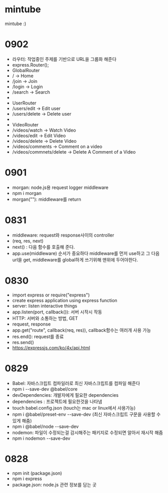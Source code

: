 # mintube
 mintube :)

# 0902
 - 라우터: 작업중인 주제를 기반으로 URL을 그룹화 해준다
 - express.Router();
 - GlobalRouter
 - / -> Home
 - /join -> Join
 - /login -> Login
 - /search -> Search
 - 
 - UserRouter
 - /users/edit -> Edit user
 - /users/delete -> Delete user
 - 
 - VideoRouter
 - /videos/watch -> Watch Video
 - /videos/edit -> Edit Video
 - /videos/delete -> Delete Video
 - /videos/comments -> Comment on a video
 - /videos/commnets/delete -> Delete A Comment of a Video

# 0901

 - morgan: node.js용 request logger middleware
 - npm i morgan
 - morgan(""): middleware를 return

# 0831

 - middleware: request와 response사이의 controller
 - (req, res, next)
 - next() : 다음 함수를 호출해 준다.
 - app.use(middleware) 순서가 중요하다 middleware를 먼저 use하고 그 다음 url을 get, middleware를 global하게 쓰기위해 맨위에 두어야한다.


# 0830

 - import express or require("express")
 - create express application using express function
 - server: listen interactive things
 - app.listen(port, callback()): 서버 시작시 작동
 - HTTP: 서버와 소통하는 방법, GET
 -  request, response
 -  app.get("route", callback(req, res)), callback함수는 여러개 사용 가능
 -  res.end(): request를 종료
 -  res.send()
 -  https://expressjs.com/ko/4x/api.html

# 0829

 - Babel: 자바스크립트 컴파일러로 최신 자바스크립트를 컴파일 해준다
 - npm i --save-dev @babel/core
 - devDependencies: 개발자에게 필요한 dependencies
 - dependencies : 프로젝트에 필요한것을 나타냄
 - touch babel.config.json (touch는 mac or linux에서 사용가능)
 - npm i @babel/preset-env --save-dev (최신 자바스크립트 구문을 사용할 수 있게 해줌)
 - npm i @babel/node --save-dev
 - nodemon: 파일이 수정되는걸 감시해주는 패키지로 수정되면 알아서 재시작 해줌
 - npm i nodemon --save-dev

# 0828

 - npm init (package.json)
 - npm i express
 - package.json: node.js 관련 정보를 담는 곳